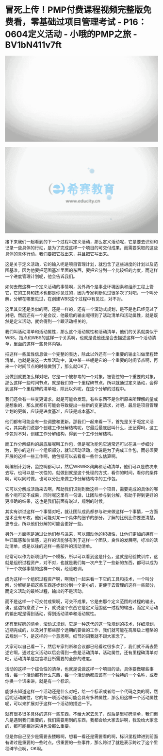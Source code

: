 # 冒死上传！PMP付费课程视频完整版免费看，零基础过项目管理考试 - P16：0604定义活动 - 小哦的PMP之旅 - BV1bN411v7ft

![](img/43ce385cb6e037e7b091a43118f02c5f_0.png)

![](img/43ce385cb6e037e7b091a43118f02c5f_1.png)

接下来我们一起看到的下一个过程叫定义活动，那么定义活动呢，它是要去识别和记录一些具体的行动，是为了完成这样一个项目的可交付成果，而需要采取的这些具体的具体行动，我们要把它找出来，并且把它写出来。

这是关于定义活动，它的输入呢是项目管理计划，就包含了这些进度的计划以及范围基准，因为他要把范围基准里面的东西，要把它分到一个比较细的力度，而这样一个进度管理计划呢，他会告诉我们。

如何去做这样一个定义活动的事情啊，另外两个是事业环境因素和组织工程上管它，它的工具和技术也都是你见过的，因为专家判断见过很多次了对吧，一个叫分解，分解在哪里见过，在创建WBS这个过程中有见过，对不对。

这里其实还是类似的啊，还是一样的，还有一个滚动式规划，是不是也已经见过了对吧，然后还有一个是会议，他最后的输出呢得到了活动清单和活动属性，就是既然是定义活动，就会得到一个跟活动相关的。

我们叫活动清单和活动属性，那么这个活动属性和活动清单，他们的关系就类似于WBS，指点和WBS的这样一个关系啊，也就是说他还是会去描述这样一个活动清单，里面的这样一些具体内容。

把这样一些属性信息做一个完整的表达，除此以外还有一个重要的输出叫做里程碑清单，也就是说这一大堆活动中，其中某一些呢是它的一个重要的时间节点啊，再来一个时间节点的时候做到了，那么就OK了。

没做到就要怎么样对吧，它是一个被参考的一个对象，被管控的一个重要的对象，那么这样一些时间节点，就是我们的一个里程碑节点，所以就通过定义活动，会得到这样一个里程碑的清单呃，除此以外呢，在这个分解的过程中。

我们还会有一些变更请求，就是可能会发现，有些东西不是你所原来所理解的量或是想象的，那么就都有可能会导致提出一些新的变更请求，对吧，最后是项目管理计划的更新，应该是进度基准，应该是成本基准。

他们都有可能会有一些调整和更新，那我们一起来看一下，首先是关于呃定义活动，其实我们说那个创建工作分解结构呢，它最后最底层叫什么，还记得吗，这工作包对不对，创建工作分解结构，得到一个工作分解结构。

而工作分解结构的最底层呢叫工作包，但是呢功能包它通常还可以在进一步细分为，更小的这样一个组织部分，就叫活动活动，他说是为了完成工作包，而必须要开展的这样一些工作啊，他包括可以去看看一些什么估算啊。

啊编制计划呀，监控啊都可以，然后WBWBS词典和活动清单，他们可以是依次来去写，也可以是一次性的，就做到就是这个处理的方式，看你的时间，看你的条件啊，可以同时做，也可以分批来做工作分解结构中的工作包。

它可以分解成活动来去啊，帮助我们识别到做这样一个项目，需要完成的具体的哪些个呃可交不成果，同时呢这里有一句话，让团队参与到分解，有助于得到更好的更准确的结果，这也是我们前面有说过，规划的时候。

其实有讲过这样一个事情对吧，就让团队成员都参与进来做这样一个事情，一方面是术业有专攻，他们可能对某一个具体的细节的部分，了解的比例比你要更清楚，更专业，所以他们分解的可能会更好一些。

另外一方面呢是通过让他们参与进来，可以调动他的积极性，让他们更加的拥有一种归属感和价值感，这样的话能够有利于这样一个团队，良性的发展啊，标准的活动清单，或是以往的这样一些部件的活动清单。

经常可以作为新项目的一个模板，所以可以看到这是什么，这就是经验教训库，这就是组织过程资产，对不对，也就是我们每一次产生了一些新的东西，都可以成为下一个次做事情的这样一个啊，经验教训。

成为这样一个组织过程资产啊，啊我们一起来看一下它的工具和技术，一个叫分解，分解呢是把这些东西逐步划分到一个更小的，更便于去管理的这样一些部分，而定义活动的最终过程，输出的不是活动。

而不是这样一个可交付成果啊，可交不成果，它是由那个定义范围的过程的输出，诶，这边特意说了一下，就说这个东西它是定义范围这一过程的输出，而定义活动的输出呢是得到活动，得到活动清单和活动属性。

还有里程碑的清单，滚动式规划，它是一种迭代的这一轮规划的技术，详细规划，近期完成的，以及对于那些那个远期的要做的工作，我们就可能在高层级上粗略的去规划一下，是这样的一个意思啊，细节的词我就不跟大家念了。

大家可以自己看一下，然后专家判断和会议都已经看过很多次了，我们就不再去赘述它啊，通过定义活动以后会得到一些是活动清单，活动属性，还有里程碑清单对吧，活动清单是包含项目所需要的全部的进度。

活动的这样一个综合性的清单，也就是说做这样一个项目的话，具体要做哪些事情，每一个活动都有什么东西，每一个活动他都应该有一个独特的一个名称，或者你换一个话来讲，就是有一个标识。

能够去知道这样一个活动还是什么对吧，给一个标识或者给一个代码之类的啊，然后呢活动属性，它的每一项活动都可能会具有多种属性，那么用这样一个活动属性呢，可以来扩展对于这样一个活动的描述一下。

就有很多很多具体的这样一些东西，不给大家去念了，然后是里程碑清单，我们但凡是遇到我们重要的，我们需要用到的东西，我都会给大家去讲啊，我没给大家念的，都可能相对来讲也没那么重要。

但是你自己至少是需要去搂眼啊，想看一看还是需要看的啊，标识里程碑进到前面有讲过是重要的一些时点，很重要的一些事件，那么跨过了就是表示跨过了这个里程碑节点啊，OK啊。

